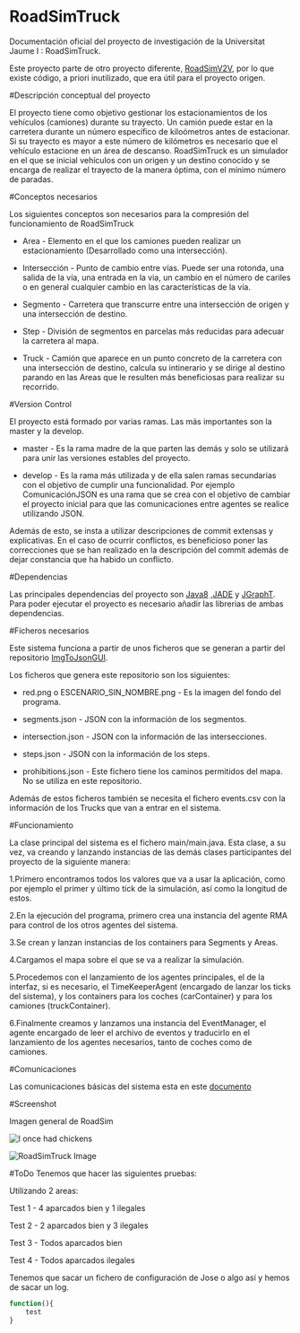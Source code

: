 RoadSimTruck
========
Documentación oficial del proyecto de investigación de la Universitat Jaume I : RoadSimTruck.

Este proyecto parte de otro proyecto diferente, [RoadSimV2V](https://github.com/garcial/RoadSimV2V), por lo que existe código, a priori inutilizado, que era útil para el proyecto origen.

#Descripción conceptual del proyecto

El proyecto tiene como objetivo gestionar los estacionamientos de los vehículos (camiones) 
durante su trayecto. Un camión puede estar en la carretera durante un número específico de kiloómetros antes
de estacionar. Si su trayecto es mayor a este número de kilómetros es necesario que el vehículo estacione en un área
de descanso. RoadSimTruck es un simulador en el que se inicial vehículos con un origen y un destino conocido y se encarga de realizar
el trayecto de la manera óptima, con el mínimo número de paradas.

#Conceptos necesarios

Los siguientes conceptos son necesarios para la compresión del funcionamiento de RoadSimTruck

+ Area - Elemento en el que los camiones pueden realizar un estacionamiento (Desarrollado como una intersección).

+ Intersección - Punto de cambio entre vías. Puede ser una rotonda, una salida de la vía, una entrada en la via, un cambio en el número de cariles o en general
cualquier cambio en las características de la vía.

+ Segmento - Carretera que transcurre entre una intersección de origen y una intersección de destino.

+ Step - División de segmentos en parcelas más reducidas para adecuar la carretera al mapa.

+ Truck - Camión que aparece en un punto concreto de la carretera con una intersección de destino, calcula su intinerario y se dirige al destino 
parando en las Areas que le resulten más beneficiosas para realizar su recorrido. 


#Version Control

El proyecto está formado por varias ramas. 
Las más importantes son la master y la develop.

+ master - Es la rama madre de la que parten las demás y solo se utilizará para unir las versiones estables del proyecto.

+ develop - Es la rama más utilizada y de ella salen ramas secundarias con el objetivo de cumplir una funcionalidad. Por ejemplo ComunicaciónJSON es una rama que se crea con el objetivo de cambiar el proyecto inicial para que las comunicaciones entre agentes se realice utilizando JSON.

Además de esto, se insta a utilizar descripciones de commit extensas y explicativas. En el caso de ocurrir conflictos, es beneficioso poner las correcciones que se han realizado en la descripción del commit además de dejar constancia que ha habido un conflicto.

#Dependencias

Las principales dependencias del proyecto son [Java8](http://www.oracle.com/technetwork/java/javase/downloads/jre8-downloads-2133155.html) ,[JADE](http://jade.tilab.com/download/jade/) y [JGraphT](http://jgrapht.org/). Para poder ejecutar el proyecto es necesario añadir las librerias de ambas dependencias.

#Ficheros necesarios 

Este sistema funciona a partir de unos ficheros que se generan a partir del repositorio [ImgToJsonGUI](https://github.com/AxBS/ImgToJsonGUI).

Los ficheros que genera este repositorio son los siguientes:

+ red.png o ESCENARIO_SIN_NOMBRE.png - Es la imagen del fondo del programa.

+ segments.json - JSON con la información de los segmentos.

+ intersection.json - JSON con la información de las intersecciones.

+ steps.json - JSON con la información de los steps.

+ prohibitions.json - Este fichero tiene los caminos permitidos del mapa. No se utiliza en este repositorio.

Además de estos ficheros también se necesita el fichero events.csv con la información de los Trucks que van a entrar en el sistema.

#Funcionamiento 

La clase principal del sistema es el fichero main/main.java. Esta clase, a su vez, va creando y lanzando instancias de las
demás clases participantes del proyecto de la siguiente manera:

1.Primero encontramos todos los valores que va a usar la aplicación, como por ejemplo el primer y último
tick de la simulación, así como la longitud de estos.

2.En la ejecución del programa, primero crea una instancia del agente RMA para control de los otros agentes
del sistema.

3.Se crean y lanzan instancias de los containers para Segments y Areas.

4.Cargamos el mapa sobre el que se va a realizar la simulación.

5.Procedemos con el lanzamiento de los agentes principales, el de la interfaz, si es necesario,
el TimeKeeperAgent (encargado de lanzar los ticks del sistema), y los containers para los coches (carContainer)
y para los camiones (truckContainer).

6.Finalmente creamos y lanzamos una instancia del EventManager, el agente encargado de leer el archivo de eventos
y traducirlo en el lanzamiento de los agentes necesarios, tanto de coches como de camiones.

#Comunicaciones

Las comunicaciones básicas del sistema esta en este [documento](https://docs.google.com/document/d/1848YJjbIVC82Ef8d5pPVPDiNrgqNmWWhjIhvYVcVrno/edit)

#Screenshot

Imagen general de RoadSim

![I once had chickens](https://raw.githubusercontent.com/pjimenezmateo/RoadSim/master/screenshot.png)


![RoadSimTruck Image](https://raw.githubusercontent.com/AxBS/RoadSimTruck/blob/develop/src/staticFiles/images/ScreenshotImagenRoadSimTruck.png)

#ToDo
Tenemos que hacer las siguientes pruebas:

Utilizando 2 areas:

Test 1 - 4 aparcados bien y 1 ilegales

Test 2 - 2 aparcados bien y 3 ilegales 

Test 3 - Todos aparcados bien

Test 4 - Todos aparcados ilegales

Tenemos que sacar un fichero de configuración de Jose 
o algo así y hemos de sacar un log.

```javascript
function(){
    test
}
```